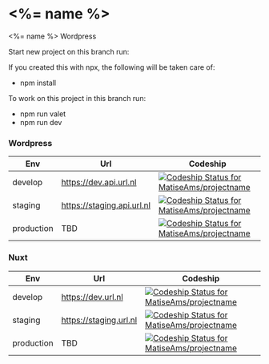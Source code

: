 # <%= name %>

<%= name %> Wordpress

Start new project on this branch run:

If you created this with npx, the following will be taken care of:

- npm install

To work on this project in this branch run:
- npm run valet
- npm run dev

### Wordpress

| Env | Url | Codeship |  
| ---- | ---- | ---- |
| develop | https://dev.api.url.nl | [ ![Codeship Status for MatiseAms/projectname](https://app.codeship.com/projects/fixme-fixme/status?branch=develop)](https://app.codeship.com/projects/projectid) |
| staging | https://staging.api.url.nl | [ ![Codeship Status for MatiseAms/projectname](https://app.codeship.com/projects/fixme-fixme/status?branch=staging)](https://app.codeship.com/projects/projectid) |
| production | TBD | [ ![Codeship Status for MatiseAms/projectname](https://app.codeship.com/projects/fixme-fixme/status?branch=master)](https://app.codeship.com/projects/projectid) |

### Nuxt

| Env | Url | Codeship |  
| ---- | ---- | ---- |
| develop | https://dev.url.nl | [ ![Codeship Status for MatiseAms/projectname](https://app.codeship.com/projects/fixme-fixme/status?branch=fixme)](https://app.codeship.com/projects/projectid) |
| staging | https://staging.url.nl | [ ![Codeship Status for MatiseAms/projectname](https://app.codeship.com/projects/fixme-fixme/status?branch=fixme)](https://app.codeship.com/projects/projectid) |
| production | TBD | [ ![Codeship Status for MatiseAms/projectname](https://app.codeship.com/projects/fixme-fixme/status?branch=fixme)](https://app.codeship.com/projects/projectid) |
